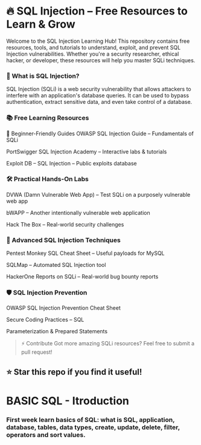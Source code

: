 # 🔥 SQL Injection – Free Resources to Learn & Grow
Welcome to the SQL Injection Learning Hub! This repository contains free resources, tools, and tutorials to understand, exploit, and prevent SQL Injection vulnerabilities. Whether you're a security researcher, ethical hacker, or developer, these resources will help you master SQLi techniques.

### 📌 What is SQL Injection?
SQL Injection (SQLi) is a web security vulnerability that allows attackers to interfere with an application's database queries. It can be used to bypass authentication, extract sensitive data, and even take control of a database.

### 📚 Free Learning Resources
🔹 Beginner-Friendly Guides
OWASP SQL Injection Guide – Fundamentals of SQLi

PortSwigger SQL Injection Academy – Interactive labs & tutorials

Exploit DB – SQL Injection – Public exploits database

### 🛠 Practical Hands-On Labs
DVWA (Damn Vulnerable Web App) – Test SQLi on a purposely vulnerable web app

bWAPP – Another intentionally vulnerable web application

Hack The Box – Real-world security challenges

### 🚀 Advanced SQL Injection Techniques
Pentest Monkey SQL Cheat Sheet – Useful payloads for MySQL

SQLMap – Automated SQL Injection tool

HackerOne Reports on SQLi – Real-world bug bounty reports

### 🛡 SQL Injection Prevention
OWASP SQL Injection Prevention Cheat Sheet

Secure Coding Practices – SQL

Parameterization & Prepared Statements

>⚡ Contribute
Got more amazing SQLi resources? Feel free to submit a pull request!

## ⭐ Star this repo if you find it useful!

# BASIC SQL - Itroduction

### First week learn basics of SQL: what is SQL, application, database, tables, data types, create, update, delete, filter, operators and sort values.
